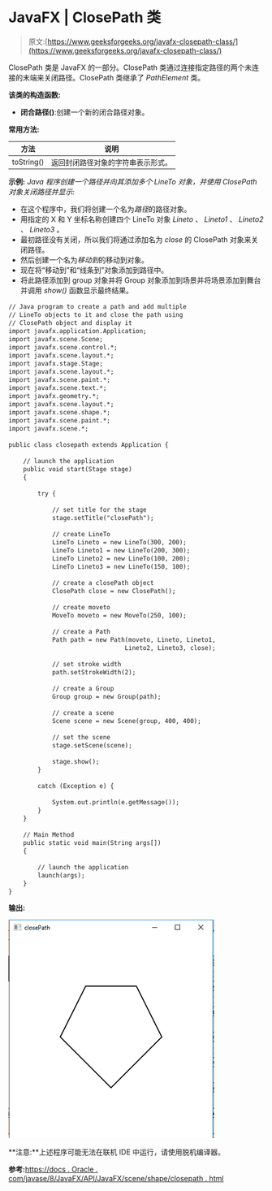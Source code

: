 # JavaFX | ClosePath 类

> 原文:[https://www.geeksforgeeks.org/javafx-closepath-class/](https://www.geeksforgeeks.org/javafx-closepath-class/)

ClosePath 类是 JavaFX 的一部分。ClosePath 类通过连接指定路径的两个未连接的末端来关闭路径。ClosePath 类继承了 *PathElement* 类。

**该类的构造函数:**

*   **闭合路径()**:创建一个新的闭合路径对象。

**常用方法:**

| 方法 | 说明 |
| --- | --- |
| toString() | 返回封闭路径对象的字符串表示形式。 |

**示例:** *Java 程序创建一个路径并向其添加多个 LineTo 对象，并使用 ClosePath 对象关闭路径并显示:*

*   在这个程序中，我们将创建一个名为*路径*的路径对象。
*   用指定的 X 和 Y 坐标名称创建四个 LineTo 对象 *Lineto* 、 *Lineto1* 、 *Lineto2* 、 *Lineto3* 。
*   最初路径没有关闭，所以我们将通过添加名为 *close* 的 ClosePath 对象来关闭路径。
*   然后创建一个名为*移动到*的移动到对象。
*   现在将“移动到”和“线条到”对象添加到路径中。
*   将此路径添加到 group 对象并将 Group 对象添加到场景并将场景添加到舞台并调用 *show()* 函数显示最终结果。

```
// Java program to create a path and add multiple 
// LineTo objects to it and close the path using 
// ClosePath object and display it
import javafx.application.Application;
import javafx.scene.Scene;
import javafx.scene.control.*;
import javafx.scene.layout.*;
import javafx.stage.Stage;
import javafx.scene.layout.*;
import javafx.scene.paint.*;
import javafx.scene.text.*;
import javafx.geometry.*;
import javafx.scene.layout.*;
import javafx.scene.shape.*;
import javafx.scene.paint.*;
import javafx.scene.*;

public class closepath extends Application {

    // launch the application
    public void start(Stage stage)
    {

        try {

            // set title for the stage
            stage.setTitle("closePath");

            // create LineTo
            LineTo Lineto = new LineTo(300, 200);
            LineTo Lineto1 = new LineTo(200, 300);
            LineTo Lineto2 = new LineTo(100, 200);
            LineTo Lineto3 = new LineTo(150, 100);

            // create a closePath object
            ClosePath close = new ClosePath();

            // create moveto
            MoveTo moveto = new MoveTo(250, 100);

            // create a Path
            Path path = new Path(moveto, Lineto, Lineto1, 
                                Lineto2, Lineto3, close);

            // set stroke width
            path.setStrokeWidth(2);

            // create a Group
            Group group = new Group(path);

            // create a scene
            Scene scene = new Scene(group, 400, 400);

            // set the scene
            stage.setScene(scene);

            stage.show();
        }

        catch (Exception e) {

            System.out.println(e.getMessage());
        }
    }

    // Main Method
    public static void main(String args[])
    {

        // launch the application
        launch(args);
    }
}
```

**输出:**

![](img/0a03f36c2047d197157a0004aa53bf4d.png)

**注意:**上述程序可能无法在联机 IDE 中运行，请使用脱机编译器。

**参考:**[https://docs . Oracle . com/javase/8/JavaFX/API/JavaFX/scene/shape/closepath . html](https://docs.oracle.com/javase/8/javafx/api/javafx/scene/shape/ClosePath.html)